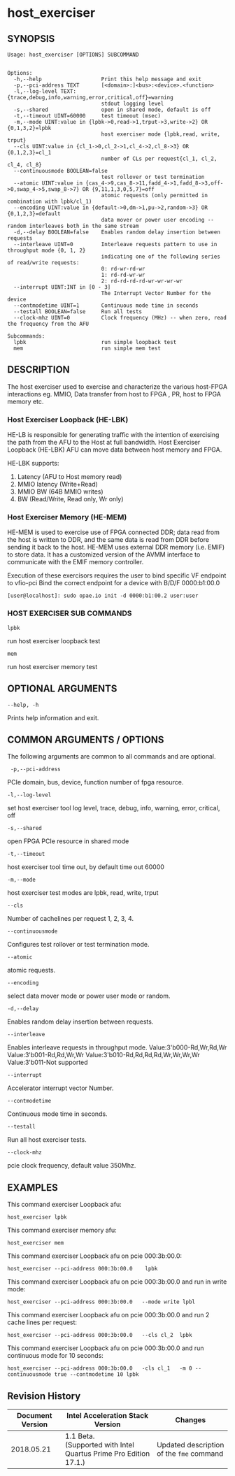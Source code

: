 # host_exerciser #

## SYNOPSIS ##
```console
Usage: host_exerciser [OPTIONS] SUBCOMMAND


Options:
  -h,--help                   Print this help message and exit
  -p,--pci-address TEXT       [<domain>:]<bus>:<device>.<function>
  -l,--log-level TEXT:{trace,debug,info,warning,error,critical,off}=warning
                              stdout logging level
  -s,--shared                 open in shared mode, default is off
  -t,--timeout UINT=60000     test timeout (msec)
  -m,--mode UINT:value in {lpbk->0,read->1,trput->3,write->2} OR {0,1,3,2}=lpbk
                              host exerciser mode {lpbk,read, write, trput}
  --cls UINT:value in {cl_1->0,cl_2->1,cl_4->2,cl_8->3} OR {0,1,2,3}=cl_1
                              number of CLs per request{cl_1, cl_2, cl_4, cl_8}
  --continuousmode BOOLEAN=false
                              test rollover or test termination
  --atomic UINT:value in {cas_4->9,cas_8->11,fadd_4->1,fadd_8->3,off->0,swap_4->5,swap_8->7} OR {9,11,1,3,0,5,7}=off
                              atomic requests (only permitted in combination with lpbk/cl_1)
  --encoding UINT:value in {default->0,dm->1,pu->2,random->3} OR {0,1,2,3}=default
                              data mover or power user encoding -- random interleaves both in the same stream
  -d,--delay BOOLEAN=false    Enables random delay insertion between requests
  --interleave UINT=0         Interleave requests pattern to use in throughput mode {0, 1, 2}
                              indicating one of the following series of read/write requests:
                              0: rd-wr-rd-wr
                              1: rd-rd-wr-wr
                              2: rd-rd-rd-rd-wr-wr-wr-wr
  --interrupt UINT:INT in [0 - 3]
                              The Interrupt Vector Number for the device
  --contmodetime UINT=1       Continuous mode time in seconds
  --testall BOOLEAN=false     Run all tests
  --clock-mhz UINT=0          Clock frequency (MHz) -- when zero, read the frequency from the AFU

Subcommands:
  lpbk                        run simple loopback test
  mem                         run simple mem test

```



## DESCRIPTION ##
The host exerciser used to exercise and characterize the various host-FPGA
interactions eg. MMIO, Data transfer from host to FPGA , PR, host to FPGA memory etc.

### Host Exerciser Loopback (HE-LBK) ###
HE-LB is responsible for generating traffic with the intention of exercising the
path from the AFU to the Host at full bandwidth. 
Host Exerciser Loopback (HE-LBK) AFU can move data between host memory and FPGA.

HE-LBK supports:
1. Latency (AFU to Host memory read)
2. MMIO latency (Write+Read)
3. MMIO BW (64B MMIO writes)
4. BW (Read/Write, Read only, Wr only)

### Host Exerciser Memory (HE-MEM) ###
HE-MEM is used to exercise use of FPGA connected DDR; data read from the host is 
written to DDR, and the same data is read from DDR before sending it back to the 
host. HE-MEM uses external DDR memory (i.e. EMIF) to store data. It has a customized
version of the AVMM interface to communicate with the EMIF memory controller.

Execution of these exercisors requires the user to bind specific VF endpoint to vfio-pci
Bind the correct endpoint for a device with B/D/F 0000:b1:00.0

`[user@localhost]: sudo opae.io init -d 0000:b1:00.2 user:user`

### HOST EXERCISER SUB COMMANDS ###
`lpbk`

run host exerciser loopback test

`mem`

run host exerciser memory test


## OPTIONAL ARGUMENTS ##
`--help, -h`

Prints help information and exit.


## COMMON ARGUMENTS / OPTIONS ##
The following arguments are common to all commands and are optional.

` -p,--pci-address`

PCIe domain, bus, device, function number of fpga resource.

`-l,--log-level`

set host exerciser tool log level, trace, debug, info, warning, error, critical, off

`-s,--shared `

open FPGA PCIe resource in shared mode

`-t,--timeout`

host exerciser tool time out, by default time out 60000

`-m,--mode`

host exerciser test modes are lpbk, read, write, trput


`--cls`

Number of cachelines per request 1, 2, 3, 4.


`--continuousmode`

Configures test rollover or test termination mode.


`--atomic`

atomic requests.


`--encoding`

select data mover mode or power user mode or random.


`-d,--delay`

Enables random delay insertion between requests.


`--interleave`

Enables interleave requests in throughput mode.
Value:3'b000-Rd,Wr,Rd,Wr
Value:3'b001-Rd,Rd,Wr,Wr
Value:3'b010-Rd,Rd,Rd,Rd,Wr,Wr,Wr,Wr
Value:3'b011-Not supported


`--interrupt`

Accelerator interrupt vector Number.


`--contmodetime`

 Continuous mode time in seconds.
 
 
 `--testall `

Run all host exerciser tests.


 `--clock-mhz`

pcie clock frequency, default value 350Mhz.



## EXAMPLES ##
This command exerciser Loopback afu:
```console
host_exerciser lpbk
```

This command exerciser memory afu:
```console
host_exerciser mem
```

This command exerciser Loopback afu on pcie 000:3b:00.0:
```console
host_exerciser --pci-address 000:3b:00.0    lpbk
```

This command exerciser Loopback afu on pcie 000:3b:00.0 and run in write mode:
```console
host_exerciser --pci-address 000:3b:00.0   --mode write lpbl
```

This command exerciser Loopback afu on pcie 000:3b:00.0 and run 2 cache lines per request:
```console
host_exerciser --pci-address 000:3b:00.0   --cls cl_2  lpbk
```

This command exerciser Loopback afu on pcie 000:3b:00.0 and run continuous mode for 10 seconds:
```console
host_exerciser --pci-address 000:3b:00.0   -cls cl_1   -m 0 --continuousmode true --contmodetime 10 lpbk
```

## Revision History ##

 | Document Version |  Intel Acceleration Stack Version  | Changes  |
 | ---------------- |------------------------------------|----------|
 | 2018.05.21 | 1.1 Beta. <br>(Supported with Intel Quartus Prime Pro Edition 17.1.) | Updated description of the `fme` command | 

